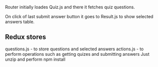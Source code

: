 Router initially loades Quiz.js and there it fetches quiz questions.

On click of last submit answer button it goes to Result.js to show selected answers table.

## Redux stores
questions.js - to store questions and selected answers
actions.js - to perform operations such as getting quizes and submitting answers
Just unzip and perform npm install
